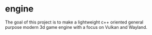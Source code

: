 # engine
The goal of this project is to make a lightweight c++ oriented general purpose modern 3d game engine with a focus on Vulkan and Wayland.
